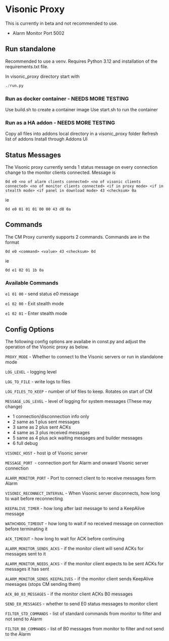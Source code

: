 # Visonic Proxy

This is currently in beta and not recommended to use.

- Alarm Monitor Port 5002


## Run standalone

Recommended to use a venv.  Requires Python 3.12 and installation of the requirements.txt file.

In visonic_proxy directory start with
```python
./run.py
```

### Run as docker container - NEEDS MORE TESTING

Use build.sh to create a container image
Use start.sh to run the container


### Run as a HA addon - NEEDS MORE TESTING

Copy all files into addons local directory in a visonic_proxy folder
Refresh list of addons
Install through Addons UI

## Status Messages

The Visonic proxy currently sends 1 status message on every connection change to the monitor clients connected.
Message is
```
0d e0 <no of alarm clients connected> <no of visonic clients connected> <no of monitor clients connected> <if in proxy mode> <if in stealth mode> <if panel in download mode> 43 <checksum> 0a
```
ie 
```
0d e0 01 01 01 00 00 43 d8 0a
```

## Commands

The CM Proxy currently supports 2 commands.  Commands are in the format
```
0d e0 <command> <value> 43 <checksum> 0d
```
ie 
```
0d e1 02 01 1b 0a
```

### Available Commands
```e1 01 00``` - send status e0 message

```e1 02 00``` - Exit stealth mode

```e1 02 01``` - Enter stealth mode

## Config Options

The following config options are availabe in const.py and adjust the operation of the Visonic proxy as below.

`PROXY_MODE` - Whether to connect to the Visonic servers or run in standalone mode

`LOG_LEVEL` - logging level

`LOG_TO_FILE` - write logs to files

`LOG_FILES_TO_KEEP` - number of lof files to keep.  Rotates on start of CM


`MESSAGE_LOG_LEVEL` - level of logging for system messages
(These may change)
- 1 connection/disconnection info only
- 2 same as 1 plus sent messages
- 3 same as 2 plus sent ACKs
- 4 same as 3 plus received messages
- 5 same as 4 plus ack waiting messages and builder messages
- 6 full debug


`VISONIC_HOST` - host ip of Visonic server

`MESSAGE_PORT `- connection port for Alarm and onward Visonic server connection

`ALARM_MONITOR_PORT` - Port to connect client to to receive messages form Alarm

`VISONIC_RECONNECT_INTERVAL` - When Visonic server disconnects, how long to wait before reconnecting

`KEEPALIVE_TIMER` - how long after last message to send a KeepAlive message

`WATHCHDOG_TIMEOUT` - how long to wait if no received message on connection before terminating it

`ACK_TIMEOUT` - how long to wait for ACK before continuing

`ALARM_MONITOR_SENDS_ACKS` - if the monitor client will send ACKs for messages sent to it

`ALARM_MONITOR_NEEDS_ACKS` - if the monitor client expects to be sent ACKs for messages it has sent

`ALARM_MONITOR_SENDS_KEEPALIVES` - if the monitor client sends KeepAlive meesages (stops CM sending them)

`ACK_B0_03_MESSAGES` - if the monitor client ACKs B0 messages

`SEND_E0_MESSAGES` - whether to send E0 status messages to monitor client

`FILTER_STD_COMMANDS` - list of standard commands from monitor to filter and not send to Alarm

`FILTER_B0_COMMANDS` - list of B0 messages from monitor to filter and not send to the Alarm